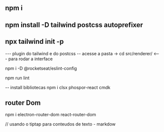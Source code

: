 ## npm i
## npm install -D tailwind postcss autoprefixer
## npx tailwind init -p

--- plugin do tailwind e do postcss
-- acesse a pasta -> cd src/renderer/      <--- para rodar a interface

npm i -D @rocketseat/eslint-config 

npm run lint

-- install bibliotecas
npm i clsx phospor-react cmdk

## router Dom
npm i electron-router-dom react-router-dom


// usando o tiptap para conteudos de texto - markdow